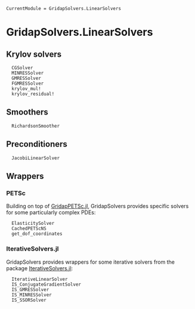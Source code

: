 
```@meta
CurrentModule = GridapSolvers.LinearSolvers
```

# GridapSolvers.LinearSolvers

## Krylov solvers

```@docs
  CGSolver
  MINRESSolver
  GMRESSolver
  FGMRESSolver
  krylov_mul!
  krylov_residual!
```

## Smoothers

```@docs
  RichardsonSmoother
```

## Preconditioners

```@docs
  JacobiLinearSolver
```

## Wrappers

### PETSc

Building on top of [GridapPETSc.jl](https://github.com/gridap/GridapPETSc.jl), GridapSolvers provides specific solvers for some particularly complex PDEs:

```@docs
  ElasticitySolver
  CachedPETScNS
  get_dof_coordinates
```

### IterativeSolvers.jl

GridapSolvers provides wrappers for some iterative solvers from the package [IterativeSolvers.jl](https://iterativesolvers.julialinearalgebra.org/dev/):

```@docs
  IterativeLinearSolver
  IS_ConjugateGradientSolver
  IS_GMRESSolver
  IS_MINRESSolver
  IS_SSORSolver
```
